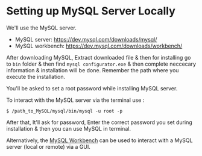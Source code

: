 # Setting up MySQL Server Locally

We'll use the MySQL server.

- MySQL server: https://dev.mysql.com/downloads/mysql/
- MySQL workbench: https://dev.mysql.com/downloads/workbench/

After downloading MySQL, Extract downloaded file & then for installing go to `bin` folder & then find `mysql configurator.exe` & then complete neccecary information & installation will be done.
Remember the path where you execute the installation.

You'll be asked to set a root password while installing MySQL server.

To interact with the MySQL server via the terminal use :

```
$ /path_to_MySQL/mysql/bin/mysql -u root -p
```

After that, It'll ask for password, Enter the correct password you set during installation & then you can use MySQL in terminal.

Alternatively, the [MySQL Workbench](https://www.mysql.com/products/workbench/) can be used to interact with a MySQL server (local or remote) via a GUI.